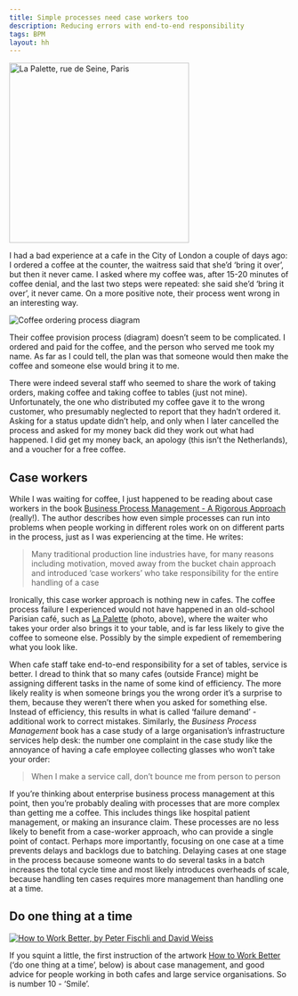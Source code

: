 ```yaml
---
title: Simple processes need case workers too
description: Reducing errors with end-to-end responsibility
tags: BPM
layout: hh
---
```


[<img src="../picture/photo/france/la_palette.jpeg" alt="La Palette, rue de Seine, Paris" style="width:323px">](../photo/la_palette.html)

I had a bad experience at a cafe in the City of London a couple of days ago: I ordered a coffee at the counter, the waitress said that she’d ‘bring it over’, but then it never came. I asked where my coffee was, after 15-20 minutes of coffee denial, and the last two steps were repeated: she said she’d ‘bring it over’, it never came. On a more positive note, their process went wrong in an interesting way.

![Coffee ordering process diagram](case-worker-process.png)

Their coffee provision process (diagram) doesn’t seem to be complicated. I ordered and paid for the coffee, and the person who served me took my name. As far as I could tell, the plan was that someone would then make the coffee and someone else would bring it to me.

There were indeed several staff who seemed to share the work of taking orders, making coffee and taking coffee to tables (just not mine). Unfortunately, the one who distributed my coffee gave it to the wrong customer, who presumably neglected to report that they hadn’t ordered it. Asking for a status update didn’t help, and only when I later cancelled the process and asked for my money back did they work out what had happened. I did get my money back, an apology (this isn’t the Netherlands), and a voucher for a free coffee.

## Case workers

While I was waiting for coffee, I just happened to be reading about case workers in the book [Business Process Management - A Rigorous Approach](http://shop.bcs.org/display.asp?K=9781902505602) (really!). The author describes how even simple processes can run into problems when people working in different roles work on on different parts in the process, just as I was experiencing at the time. He writes:

> Many traditional production line industries have, for many reasons including motivation, moved away from the bucket chain approach and introduced ‘case workers’ who take responsibility for the entire handling of a case

Ironically, this case worker approach is nothing new in cafes. The coffee process failure I experienced would not have happened in an old-school Parisian café, such as [La Palette](http://www.cafelapaletteparis.com) (photo, above), where the waiter who takes your order also brings it to your table, and is far less likely to give the coffee to someone else. Possibly by the simple expedient of remembering what you look like.

When cafe staff take end-to-end responsibility for a set of tables, service is better. I dread to think that so many cafes (outside France) might be assigning different tasks in the name of some kind of efficiency. The more likely reality is when someone brings you the wrong order it’s a surprise to them, because they weren’t there when you asked for something else. Instead of efficiency, this results in what is called ‘failure demand’ - additional work to correct mistakes. Similarly, the _Business Process Management_ book has a case study of a large organisation’s infrastructure services help desk: the number one complaint in the case study like the annoyance of having a cafe employee collecting glasses who won’t take your order:

> When I make a service call, don’t bounce me from person to person

If you’re thinking about enterprise business process management at this point, then you’re probably dealing with processes that are more complex than getting me a coffee. This includes things like hospital patient management, or making an insurance claim. These processes are no less likely to benefit from a case-worker approach, who can provide a single point of contact. Perhaps more importantly, focusing on one case at a time prevents delays and backlogs due to batching. Delaying cases at one stage in the process because someone wants to do several tasks in a batch increases the total cycle time and most likely introduces overheads of scale, because handling ten cases requires more management than handling one at a time.

## Do one thing at a time

[ ![How to Work Better, by Peter Fischli and David Weiss](how-to-work-better.jpg) ](http://blog.idonethis.com/empty-work-quotes/)

If you squint a little, the first instruction of the artwork [How to Work Better](http://blog.idonethis.com/empty-work-quotes/) (‘do one thing at a time’, below) is about case management, and good advice for people working in both cafes and large service organisations. So is number 10 - ‘Smile’.
